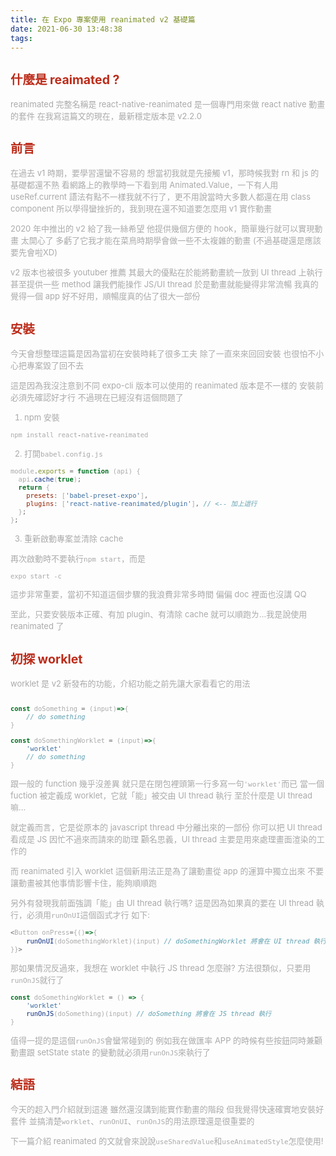 ```yaml
---
title: 在 Expo 專案使用 reanimated v2 基礎篇
date: 2021-06-30 13:48:38
tags:
---
```


<font size="2" color="#aaa">

## <font color="#BC2C1A">什麼是 reaimated ?</font>

reanimated 完整名稱是 react-native-reanimated
是一個專門用來做 react native 動畫的套件
在我寫這篇文的現在，最新穩定版本是 v2.2.0

## <font color="#BC2C1A">前言</font>

在過去 v1 時期，要學習還蠻不容易的
想當初我就是先接觸 v1，那時候我對 rn 和 js 的基礎都還不熟
看網路上的教學時一下看到用 Animated.Value，一下有人用 useRef.current
語法有點不一樣我就不行了，更不用說當時大多數人都還在用 class component
所以學得蠻挫折的，我到現在還不知道要怎麼用 v1 實作動畫

2020 年中推出的 v2 給了我一絲希望
他提供幾個方便的 hook，簡單幾行就可以實現動畫
太開心了
多虧了它我才能在菜鳥時期學會做一些不太複雜的動畫
(不過基礎還是應該要先會啦XD)

v2 版本也被很多 youtuber 推薦
其最大的優點在於能將動畫統一放到 UI thread 上執行
甚至提供一些 method 讓我們能操作 JS/UI thread
於是動畫就能變得非常流暢
我真的覺得一個 app 好不好用，順暢度真的佔了很大一部份

## <font color="#BC2C1A">安裝</font>

今天會想整理這篇是因為當初在安裝時耗了很多工夫
除了一直來來回回安裝
也很怕不小心把專案毀了回不去

這是因為我沒注意到不同 expo-cli 版本可以使用的 reanimated 版本是不一樣的
安裝前必須先確認好才行
不過現在已經沒有這個問題了

1. npm 安裝

```javascript
npm install react-native-reanimated
```

2. 打開`babel.config.js`

```javascript
module.exports = function (api) {
  api.cache(true);
  return {
    presets: ['babel-preset-expo'],
    plugins: ['react-native-reanimated/plugin'], // <-- 加上這行
  };
};
```

3. 重新啟動專案並清除 cache

再次啟動時不要執行`npm start`，而是

```
expo start -c
```

這步非常重要，當初不知道這個步驟的我浪費非常多時間
偏偏 doc 裡面也沒講 QQ

至此，只要安裝版本正確、有加 plugin、有清除 cache
就可以順跑ㄌ...我是說使用 reanimated 了

## <font color="#BC2C1A">初探 worklet</font>

worklet 是 v2 新發布的功能，介紹功能之前先讓大家看看它的用法

```javascript

const doSomething = (input)=>{
    // do something
}

const doSomethingWorklet = (input)=>{
    'worklet'
    // do something
}

```

跟一般的 function 幾乎沒差異
就只是在閉包裡頭第一行多寫一句`'worklet'`而已
當一個 fuction 被定義成 worklet，它就「能」被交由 UI thread 執行
至於什麼是 UI thread 嘛...

就定義而言，它是從原本的 javascript thread 中分離出來的一部份
你可以把 UI thread 看成是 JS 因忙不過來而請來的助理
顧名思義，UI thread 主要是用來處理畫面渲染的工作的

而 reanimated 引入 worklet 這個新用法正是為了讓動畫從 app 的運算中獨立出來
不要讓動畫被其他事情影響卡住，能夠順順跑

另外有發現我前面強調「能」由 UI thread 執行嗎?
這是因為如果真的要在 UI thread 執行，必須用`runOnUI`這個函式才行
如下:

```javascript
<Button onPress={()=>{
    runOnUI(doSomethingWorklet)(input) // doSomethingWorklet 將會在 UI thread 執行
}}>
```

那如果情況反過來，我想在 worklet 中執行 JS thread 怎麼辦?
方法很類似，只要用`runOnJS`就行了

```javascript
const doSomethingWorklet = () => {
    'worklet'
    runOnJS(doSomething)(input) // doSomething 將會在 JS thread 執行
}
```

值得一提的是這個`runOnJS`會蠻常碰到的
例如我在做匯率 APP 的時候有些按鈕同時兼顧動畫跟 setState
state 的變動就必須用`runOnJS`來執行了

## <font color="#BC2C1A">結語</font>

今天的超入門介紹就到這邊
雖然還沒講到能實作動畫的階段
但我覺得快速確實地安裝好套件
並搞清楚`worklet`、`runOnUI`、`runOnJS`的用法原理還是很重要的

下一篇介紹 reanimated 的文就會來說說`useSharedValue`和`useAnimatedStyle`怎麼使用!